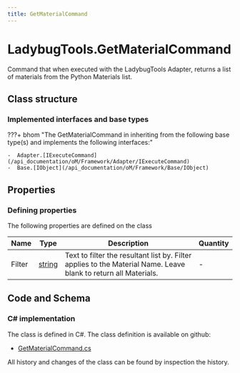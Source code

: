 ```yaml
---
title: GetMaterialCommand
---
```


# LadybugTools.GetMaterialCommand

Command that when executed with the LadybugTools Adapter, returns a list of materials from the Python Materials list.

## Class structure

### Implemented interfaces and base types

???+ bhom "The GetMaterialCommand in inheriting from the following base type(s) and implements the following interfaces:"

    -  Adapter.[IExecuteCommand](/api_documentation/oM/Framework/Adapter/IExecuteCommand)
    -  Base.[IObject](/api_documentation/oM/Framework/Base/IObject)


## Properties



### Defining properties

The following properties are defined on the class

| Name             | Type             | Description      | Quantity         |
|------------------|------------------|------------------|------------------|
| Filter | [string](https://learn.microsoft.com/en-us/dotnet/api/System.String?view=netstandard-2.0) | Text to filter the resultant list by. Filter applies to the Material Name. Leave blank to return all Materials. | - |


## Code and Schema

### C# implementation

The class is defined in C#. The class definition is available on github:

- [GetMaterialCommand.cs](https://github.com/BHoM/LadybugTools_Toolkit/blob/develop/LadybugTools_oM/ExecuteCommands/GetMaterialCommand.cs)

All history and changes of the class can be found by inspection the history.
